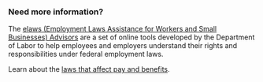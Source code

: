 ---
---

### Need more information?
 
The [elaws (Employment Laws Assistance for Workers and Small Businesses) Advisors](https://webapps.dol.gov/elaws/) are a set of online tools developed by the Department of Labor to help employees and employers understand their rights and responsibilities under federal employment laws.

Learn about the [laws that affect pay and benefits](https://webapps.dol.gov/elaws/pay.html).
